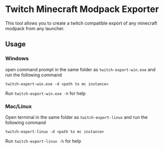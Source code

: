 # Twitch Minecraft Modpack Exporter

This tool allows you to create a twitch compatible export of any minecraft modpack from any launcher.

## Usage

### Windows
open command prompt in the same folder as `twitch-export-win.exe` and run the following command

`twitch-export-win.exe -d <path to mc instance>`

Run `twitch-export-win.exe -h` for help

### Mac/Linux
Open terminal in the same folder as `twitch-export-linux` and run the following command

`twitch-export-linux -d <path to mc instance>`

Run `twitch-export-linux -h` for help